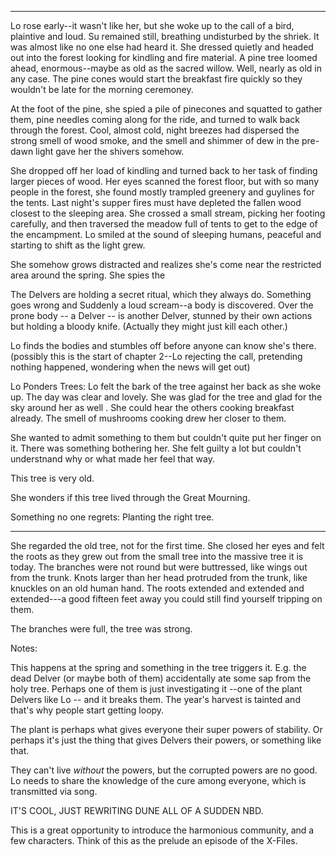 

---

Lo rose early--it wasn't like her, but she woke up to the call of a bird, plaintive and loud. Su remained still, breathing undisturbed by the shriek.  It was almost like no one else had heard it.  She dressed quietly and headed out into the forest looking for kindling and fire material. A pine tree loomed ahead, enormous--maybe as old as the sacred willow. Well, nearly as old in any case. The pine cones would start the breakfast fire quickly so they wouldn't be late for the morning ceremoney. 

At the foot of the pine, she spied a pile of pinecones and squatted to gather them, pine needles coming along for the ride, and turned to walk back through the forest.  Cool, almost cold, night breezes had dispersed the strong smell of wood smoke, and the smell and shimmer of dew in the pre-dawn light gave her the shivers somehow.  

She dropped off her load of kindling and turned back to her task of finding larger pieces of wood.  Her eyes scanned the forest floor, but with so many people in the forest, she found mostly trampled greenery and guylines for the tents. Last night's supper fires must have depleted the fallen wood closest to the sleeping area.  She crossed a small stream, picking her footing carefully, and then traversed the meadow full of tents to get to the edge of the encampment.  Lo smiled at the sound of sleeping humans, peaceful and starting to shift as the light grew. 

She somehow grows distracted and realizes she's come near the restricted area around the spring.  She spies the 

The Delvers are holding a secret ritual, which they always do.  Something goes wrong and 
Suddenly a loud scream--a body is discovered.  Over the prone body -- a Delver -- is another Delver, stunned by their own actions but holding a bloody knife.  (Actually they might just kill each other.)

Lo finds the bodies and stumbles off before anyone can know she's there. (possibly this is the start of chapter 2--Lo rejecting the call, pretending nothing happened, wondering when the news will get out)



Lo Ponders Trees: 
Lo felt the bark of the tree against her back as she woke up.  The day was clear and lovely.  She was glad for the tree and glad for the sky around her as well . She could hear the others cooking breakfast already. The smell of mushrooms cooking drew her closer to them. 

She wanted to admit something to them but couldn't quite put her finger on it. There was something bothering her. She felt guilty a lot but couldn't understnand why or what made her feel that way.   

This tree is very old. 

She wonders if this tree lived through the Great Mourning. 

Something no one regrets: Planting the right tree. 

---

She regarded the old tree, not for the first time.  She closed her eyes and felt the roots as they grew out from the small tree into the massive tree it is today.  The branches were not round but were buttressed, like wings out from the trunk.  Knots larger than her head protruded from the trunk, like knuckles on an old human hand.  The roots extended and extended and extended---a  good fifteen feet away you could still find yourself tripping on them. 

The branches were full, the tree was strong. 


Notes:

This happens at the spring and something in the tree triggers it.  E.g. the dead Delver (or maybe both of them) accidentally ate some sap from the holy tree. Perhaps one of them is just investigating it --one of the plant Delvers like Lo -- and it breaks them.  The year's harvest is tainted and that's why people start getting loopy. 

The plant is perhaps what gives everyone their super powers of stability. Or perhaps it's just the thing that gives Delvers their powers, or something like that.  

They can't live *without* the powers,  but the corrupted powers are no good.  Lo needs to share the knowledge of the cure among everyone, which is transmitted via song. 

IT'S COOL, JUST REWRITING DUNE ALL OF A SUDDEN NBD. 

This is a great opportunity to introduce the harmonious community, and a few characters.  Think of this as the prelude an episode of the X-Files. 

